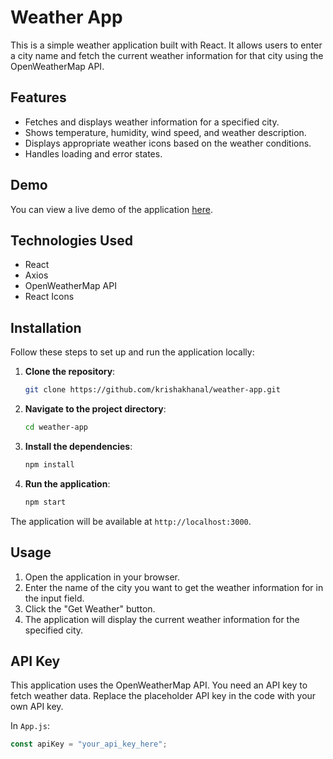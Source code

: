 # Weather App

This is a simple weather application built with React. It allows users to enter a city name and fetch the current weather information for that city using the OpenWeatherMap API.

## Features

- Fetches and displays weather information for a specified city.
- Shows temperature, humidity, wind speed, and weather description.
- Displays appropriate weather icons based on the weather conditions.
- Handles loading and error states.

## Demo

You can view a live demo of the application [here](https://your-demo-link.com).

## Technologies Used

- React
- Axios
- OpenWeatherMap API
- React Icons

## Installation

Follow these steps to set up and run the application locally:

1. **Clone the repository**:
   ```sh
   git clone https://github.com/krishakhanal/weather-app.git
   ```
2. **Navigate to the project directory**:
   ```sh
   cd weather-app
   ```
3. **Install the dependencies**:
   ```sh
   npm install
   ```
4. **Run the application**:
   ```sh
   npm start
   ```

The application will be available at `http://localhost:3000`.

## Usage

1. Open the application in your browser.
2. Enter the name of the city you want to get the weather information for in the input field.
3. Click the "Get Weather" button.
4. The application will display the current weather information for the specified city.

## API Key

This application uses the OpenWeatherMap API. You need an API key to fetch weather data. Replace the placeholder API key in the code with your own API key.

In `App.js`:

```javascript
const apiKey = "your_api_key_here";
```
